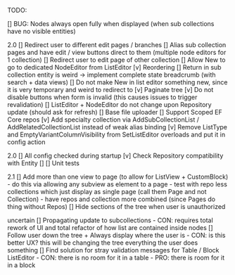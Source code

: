 TODO:

[] BUG: Nodes always open fully when displayed (when sub collections have no visible entities)

2.0
[] Redirect user to different edit pages / branches
    [] Alias sub collection pages and have edit / view buttons direct to them (multiple node editors for 1 collection)
    [] Redirect user to edit page of other collection
    [] Allow New to go to dedicated NodeEditor from ListEditor
[v] Reordering
[] Return in sub collection entity is weird -> implement complete state breadcrumb (with search + data views)
    [] Do not make New in list editor something new, since it is very temporary and weird to redirect to
[v] Paginate tree
[v] Do not disable buttons when form is invalid (this causes issues to trigger revalidation)
[] ListEditor + NodeEditor do not change upon Repository update (should ask for refresh)
[] Base file uploader
[] Support Scoped EF Core repos
[v] Add specialty collection via AddSubCollectionList / AddRelatedCollectionList instead of weak alias binding
    [v] Remove ListType and EmptyVariantColumnVisibility from SetListEditor overloads and put it in config action

2.0
[] All config checked during startup
    [v] Check Repository compatibility with Entity
    []
[] Unit tests

2.1
[] Add more than one view to page (to allow for ListView + CustomBlock)
    - do this via allowing any subview as element to a page
    - test with repo less collections which just display as single page (call them Page and not Collection)
    - have repos and collection more combined (since Pages do thing without Repos)
[] Hide sections of the tree when user is unauthorized

uncertain
[] Propagating update to subcollections 
    - CON: requires total rework of UI and total refactor of how list are contained inside nodes
[] Follow user down the tree + Always display where the user is 
    - CON: is this better UX? this will be changing the tree everything the user does something
[] Find solution for stray validation messages for Table / Block ListEditor
    - CON: there is no room for it in a table
    - PRO: there is room for it in a block